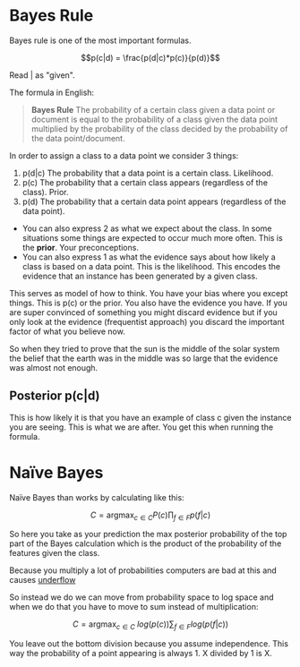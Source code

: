 # Bayes Rule

Bayes rule is one of the most important formulas.

$$p(c|d) = \frac{p(d|c)*p(c)}{p(d)}$$

Read $|$ as "given". 

The formula in English: 

> **Bayes Rule**
> The probability of a certain class given a data point or document is equal to the probability of a class given the data point multiplied by the probability of the class decided by the probability of the data point/document. 

In order to assign a class to a data point we consider 3 things:

1. p(d|c) The probability that a data point is a certain class. Likelihood.
2. p(c) The probability that a certain class appears (regardless of the class). Prior.
3. p(d) The probability that a certain data point appears (regardless of the data point).

- You can also express 2 as what we expect about the class. In some situations some things are expected to occur much more often. This is the **prior**. Your preconceptions.
- You can also express 1 as what the evidence says about how likely a class is based on a data point.  This is the likelihood. This encodes the evidence that an instance has been generated by a given class. 

This serves as model of how to think. You have your bias where you except things. This is p(c) or the prior. You also have the evidence you have. If you are super convinced of something you might discard evidence but if you only look at the evidence (frequentist approach) you discard the important factor of what you believe now. 

So when they tried to prove that the sun is the middle of the solar system the belief that the earth was in the middle was so large that the evidence was almost not enough. 

## Posterior p(c|d)
This is how likely it is that you have an example of class c given the instance you are seeing. This is what we are after. You get this when running the formula. 

# Naïve Bayes
Naïve Bayes than works by calculating like this:

$$C = \text{argmax}_{c \in C} P(c) \prod_{f \in F} p(f|c)$$

So here you take as your prediction the max posterior probability of the top part of the Bayes calculation which is the product of the probability of the features given the class. 

Because you multiply a lot of probabilities computers are bad at this and causes [underflow](https://en.wikipedia.org/wiki/Floating-point_arithmetic)

So instead we do we can move from probability space to log space and when we do that you have to move to sum instead of multiplication:

$$C = \text{argmax}_{c \in C}~log(p(c)) \sum_{f \in F} log(p(f|c))$$

You leave out the bottom division because you assume independence. This way the probability of a point appearing is always 1. X divided by 1 is X.
